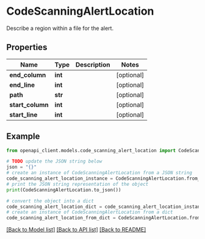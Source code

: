 # CodeScanningAlertLocation

Describe a region within a file for the alert.

## Properties

Name | Type | Description | Notes
------------ | ------------- | ------------- | -------------
**end_column** | **int** |  | [optional] 
**end_line** | **int** |  | [optional] 
**path** | **str** |  | [optional] 
**start_column** | **int** |  | [optional] 
**start_line** | **int** |  | [optional] 

## Example

```python
from openapi_client.models.code_scanning_alert_location import CodeScanningAlertLocation

# TODO update the JSON string below
json = "{}"
# create an instance of CodeScanningAlertLocation from a JSON string
code_scanning_alert_location_instance = CodeScanningAlertLocation.from_json(json)
# print the JSON string representation of the object
print(CodeScanningAlertLocation.to_json())

# convert the object into a dict
code_scanning_alert_location_dict = code_scanning_alert_location_instance.to_dict()
# create an instance of CodeScanningAlertLocation from a dict
code_scanning_alert_location_from_dict = CodeScanningAlertLocation.from_dict(code_scanning_alert_location_dict)
```
[[Back to Model list]](../README.md#documentation-for-models) [[Back to API list]](../README.md#documentation-for-api-endpoints) [[Back to README]](../README.md)


